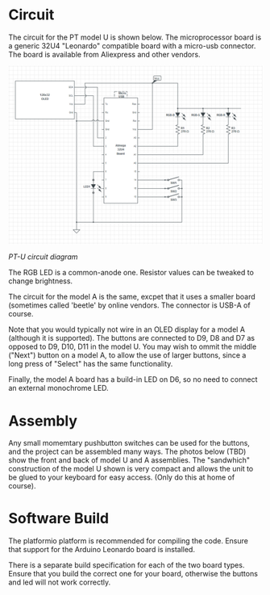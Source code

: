 # Circuit

The circuit for the PT model U is shown below.  The microprocessor board 
is a generic 32U4 "Leonardo" compatible board with a micro-usb connector. 
The board is available from Aliexpress and other vendors.  

![PasswordThing Model U](img/PWT-U.png)

*PT-U circuit diagram*

The RGB LED is a common-anode one.  Resistor values can be tweaked to change brightness. 

The circuit for the model A is the same, excpet that it uses a smaller board 
(sometimes called 'beetle' by online vendors.  The connector is USB-A of course. 

Note  that you would typically not wire in an OLED display for a model A
(although it is supported).  The buttons are connected to D9, D8 and D7 
as opposed to D9, D10, D11 in the  model U.  You may wish to ommit the middle ("Next")
button on a model A, to allow the use of larger buttons, since a long press of "Select" 
has the same functionality.  

Finally, the model A board has a  build-in LED on D6, so no need to connect an external 
monochrome LED.  

# Assembly
Any small momemtary pushbutton switches can be used for the buttons, and the project 
can be assembled many ways.  The photos below (TBD) show the front and back of model U and A
assemblies.  The "sandwhich" construction of the model U shown is very compact and allows 
the unit to be glued to your keyboard for easy access.  (Only do this at home of course).


# Software Build
The platformio platform is recommended for compiling the code.  Ensure that
support for the Arduino Leonardo board is installed.  

There is a separate build specification for each of the two board types. 
Ensure that you build the correct one for your board, otherwise the 
buttons and led will not work correctly. 


